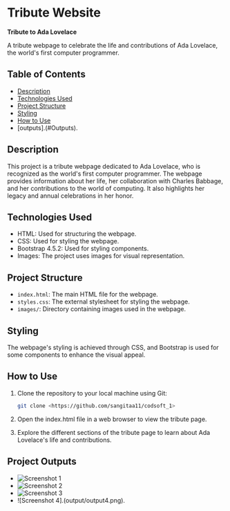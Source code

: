 # Tribute Website

**Tribute to Ada Lovelace**

A tribute webpage to celebrate the life and contributions of Ada Lovelace, the world's first computer programmer.

## Table of Contents

- [Description](#description)
- [Technologies Used](#technologies-used)
- [Project Structure](#project-structure)
- [Styling](#styling)
- [How to Use](#how-to-use)
- [outputs].(#Outputs).

## Description

This project is a tribute webpage dedicated to Ada Lovelace, who is recognized as the world's first computer programmer. The webpage provides information about her life, her collaboration with Charles Babbage, and her contributions to the world of computing. It also highlights her legacy and annual celebrations in her honor.

## Technologies Used

- HTML: Used for structuring the webpage.
- CSS: Used for styling the webpage.
- Bootstrap 4.5.2: Used for styling components.
- Images: The project uses images for visual representation.

## Project Structure

- `index.html`: The main HTML file for the webpage.
- `styles.css`: The external stylesheet for styling the webpage.
- `images/`: Directory containing images used in the webpage.

## Styling

The webpage's styling is achieved through CSS, and Bootstrap is used for some components to enhance the visual appeal.

## How to Use

1. Clone the repository to your local machine using Git:

   ```bash
   git clone <https://github.com/sangitaa11/codsoft_1>
2. Open the index.html file in a web browser to view the tribute page.

3. Explore the different sections of the tribute page to learn about Ada Lovelace's life and contributions.

## Project Outputs

- ![Screenshot 1](output/output1.png) 
- ![Screenshot 2](output/output2.png)
- ![Screenshot 3](output/output3.png)
- ![Screenshot 4].(output/output4.png).

